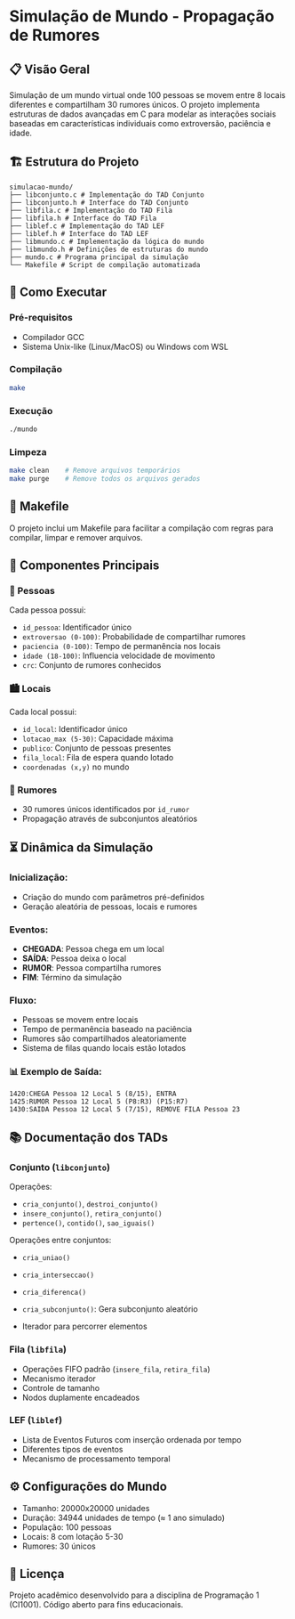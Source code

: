 # Simulação de Mundo - Propagação de Rumores

## 📋 Visão Geral
Simulação de um mundo virtual onde 100 pessoas se movem entre 8 locais diferentes e compartilham 30 rumores únicos. O projeto implementa estruturas de dados avançadas em C para modelar as interações sociais baseadas em características individuais como extroversão, paciência e idade.

## 🏗️ Estrutura do Projeto
```
simulacao-mundo/
├── libconjunto.c # Implementação do TAD Conjunto
├── libconjunto.h # Interface do TAD Conjunto
├── libfila.c # Implementação do TAD Fila
├── libfila.h # Interface do TAD Fila
├── liblef.c # Implementação do TAD LEF
├── liblef.h # Interface do TAD LEF
├── libmundo.c # Implementação da lógica do mundo
├── libmundo.h # Definições de estruturas do mundo
├── mundo.c # Programa principal da simulação
└── Makefile # Script de compilação automatizada
```

## 🚀 Como Executar

### Pré-requisitos
- Compilador GCC
- Sistema Unix-like (Linux/MacOS) ou Windows com WSL

### Compilação
```bash
make
```

### Execução
```bash
./mundo
```

### Limpeza
```bash
make clean    # Remove arquivos temporários
make purge    # Remove todos os arquivos gerados
```

## 🔧 Makefile
O projeto inclui um Makefile para facilitar a compilação com regras para compilar, limpar e remover arquivos.

## 🧩 Componentes Principais

### 🧑 Pessoas
Cada pessoa possui:
- `id_pessoa`: Identificador único
- `extroversao (0-100)`: Probabilidade de compartilhar rumores
- `paciencia (0-100)`: Tempo de permanência nos locais
- `idade (18-100)`: Influencia velocidade de movimento
- `crc`: Conjunto de rumores conhecidos

### 🏙️ Locais
Cada local possui:
- `id_local`: Identificador único
- `lotacao_max (5-30)`: Capacidade máxima
- `publico`: Conjunto de pessoas presentes
- `fila_local`: Fila de espera quando lotado
- `coordenadas (x,y)` no mundo

### 📢 Rumores
- 30 rumores únicos identificados por `id_rumor`
- Propagação através de subconjuntos aleatórios

## ⏳ Dinâmica da Simulação

### Inicialização:
- Criação do mundo com parâmetros pré-definidos
- Geração aleatória de pessoas, locais e rumores

### Eventos:
- **CHEGADA**: Pessoa chega em um local
- **SAÍDA**: Pessoa deixa o local
- **RUMOR**: Pessoa compartilha rumores
- **FIM**: Término da simulação

### Fluxo:
- Pessoas se movem entre locais
- Tempo de permanência baseado na paciência
- Rumores são compartilhados aleatoriamente
- Sistema de filas quando locais estão lotados

### 📊 Exemplo de Saída:
```
1420:CHEGA Pessoa 12 Local 5 (8/15), ENTRA
1425:RUMOR Pessoa 12 Local 5 (P8:R3) (P15:R7)
1430:SAIDA Pessoa 12 Local 5 (7/15), REMOVE FILA Pessoa 23
```

## 📚 Documentação dos TADs

### Conjunto (`libconjunto`)
Operações:
- `cria_conjunto()`, `destroi_conjunto()`
- `insere_conjunto()`, `retira_conjunto()`
- `pertence()`, `contido()`, `sao_iguais()`

Operações entre conjuntos:
- `cria_uniao()`
- `cria_interseccao()`
- `cria_diferenca()`
- `cria_subconjunto()`: Gera subconjunto aleatório

- Iterador para percorrer elementos

### Fila (`libfila`)
- Operações FIFO padrão (`insere_fila`, `retira_fila`)
- Mecanismo iterador
- Controle de tamanho
- Nodos duplamente encadeados

### LEF (`liblef`)
- Lista de Eventos Futuros com inserção ordenada por tempo
- Diferentes tipos de eventos
- Mecanismo de processamento temporal

## ⚙️ Configurações do Mundo
- Tamanho: 20000x20000 unidades
- Duração: 34944 unidades de tempo (≈ 1 ano simulado)
- População: 100 pessoas
- Locais: 8 com lotação 5-30
- Rumores: 30 únicos

## 📜 Licença
Projeto acadêmico desenvolvido para a disciplina de Programação 1 (CI1001). Código aberto para fins educacionais.
